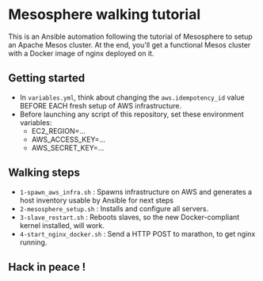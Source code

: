 # Mesosphere walking tutorial

This is an Ansible automation following the tutorial of Mesosphere to setup an Apache Mesos cluster. At the end, 
you'll get a functional Mesos cluster with a Docker image of nginx deployed on it.

## Getting started

* In ```variables.yml```, think about changing the ```aws.idempotency_id``` value BEFORE EACH fresh setup of AWS infrastructure.
* Before launching any script of this repository, set these environment variables:
    * EC2_REGION=...
    * AWS_ACCESS_KEY=...
    * AWS_SECRET_KEY=...

## Walking steps

* ```1-spawn_aws_infra.sh``` : Spawns infrastructure on AWS and generates a host inventory usable by Ansible 
for next steps
* ```2-mesosphere_setup.sh``` : Installs and configure all servers.
* ```3-slave_restart.sh``` : Reboots slaves, so the new Docker-compliant kernel installed, will work.
* ```4-start_nginx_docker.sh``` : Send a HTTP POST to marathon, to get nginx running.

## Hack in peace !